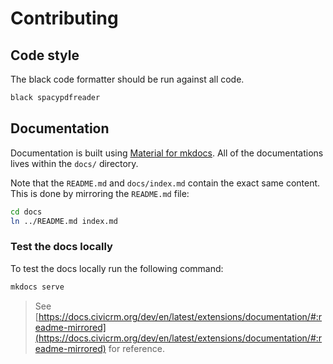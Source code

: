 # Contributing

## Code style

The black code formatter should be run against all code.

```bash
black spacypdfreader
```

## Documentation

Documentation is built using [Material for mkdocs](https://squidfunk.github.io/mkdocs-material/). All of the documentations lives within the `docs/` directory.

Note that the `README.md` and `docs/index.md` contain the exact same content. This is done by mirroring the `README.md` file:

```bash
cd docs
ln ../README.md index.md
```

### Test the docs locally

To test the docs locally run the following command:

```bash
mkdocs serve
```

> See [https://docs.civicrm.org/dev/en/latest/extensions/documentation/#:readme-mirrored](https://docs.civicrm.org/dev/en/latest/extensions/documentation/#:readme-mirrored) for reference.